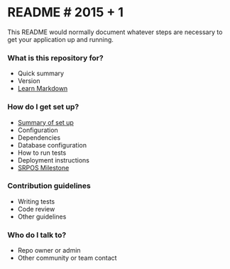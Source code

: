# README # 2015 + 1

This README would normally document whatever steps are necessary to get your application up and running.

### What is this repository for? ###

* Quick summary
* Version
* [Learn Markdown](https://bitbucket.org/tutorials/markdowndemo)

### How do I get set up? ###

* [Summary of set up](https://bitbucket.org/jeerapong/srpos-web-service/wiki/Summary%20of%20set%20up)
* Configuration
* Dependencies
* Database configuration
* How to run tests
* Deployment instructions
* [SRPOS Milestone](https://sites.google.com/a/smitsolution.com/project-milestone/documents)

### Contribution guidelines ###

* Writing tests
* Code review
* Other guidelines

### Who do I talk to? ###

* Repo owner or admin
* Other community or team contact